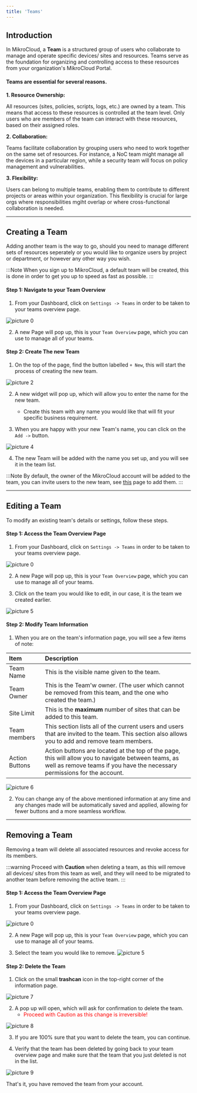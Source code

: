 ```yaml
---
title: 'Teams'
---
```


<!-- :::warning
This page is under construction
::: -->
## Introduction
In MikroCloud, a **Team** is a structured group of users who collaborate to manage and operate specific devices/ sites and resources. Teams serve as the foundation for organizing and controlling access to these resources from your organization's MikroCloud Portal.


#### Teams are essential for several reasons.
**1. Resource Ownership:**

All resources (sites, policies, scripts, logs, etc.) are owned by a team. This means that access to these resources is controlled at the team level. Only users who are members of the team can interact with these resources, based on their assigned roles.

**2. Collaboration:**

Teams facilitate collaboration by grouping users who need to work together on the same set of resources. For instance, a NoC team might manage all the devices in a particular region, while a security team will focus on policy management and vulnerabilities.

**3. Flexibility:**

Users can belong to multiple teams, enabling them to contribute to different projects or areas within your organization. This flexibility is crucial for large orgs where responsibilities mgiht overlap or where cross-functional collaboration is needed.

---
## Creating a Team
Adding another team is the way to go, should you need to manage different sets of resources seperately or you would like to organize users by project or department, or however any other way you wish.

:::Note
When you sign up to MikroCloud, a default team will be created, this is done in order to get you up to speed as fast as possible.
:::

#### Step 1: Navigate to your Team Overview
1. From your Dashboard, click on `Settings -> Teams` in order to be taken to your teams overview page.
<!-- Insert Image -->
![picture 0](https://cdn.mkcld.io/e387bf1e7d6d70e435892965678c79366587cff4910787ab748ce49bb93af122.png)  

2. A new Page will pop up, this is your `Team Overview` page, which you can use to manage all of your teams.
<!-- Insert Image -->
<!-- ![picture 1](https://cdn.mkcld.io/5b90b278f6ee5f96cc16d6f1fb15a5c07f10d623b571f782fe05df91e895b969.png)   -->


#### Step 2: Create The new Team
1. On the top of the page, find the button labelled `+ New`, this will start the process of creating the new team.
<!-- insert Image -->
![picture 2](https://cdn.mkcld.io/fa72b974a2459fd2dea8214df3e46126858b6e32d978663cc9f4c918d0e3ce87.png)  



2. A new widget will pop up, which will allow you to enter the name for the new team.
    * Create this team with any name you would like that will fit your specific business requirement.


3. When you are happy with your new Team's name, you can click on the `Add ->` button.
<!-- Insert Image -->
![picture 4](https://cdn.mkcld.io/c3b7ca0d846dc2587ca26faeb5e769155a50baac522bcf91e099b8be2b1283ec.png)  



4. The new Team will be added with the name you set up, and you will see it in the team list.

:::Note
By default, the owner of the MikroCloud account will be added to the team, you can invite users to the new team, see [this](/documentation/settings/users) page to add them.
:::

---
## Editing a Team
To modify an existing team's details or settings, follow these steps.

#### Step 1: Access the Team Overview Page
1. From your Dashboard, click on `Settings -> Teams` in order to be taken to your teams overview page.
<!-- Insert Image -->
![picture 0](https://cdn.mkcld.io/e387bf1e7d6d70e435892965678c79366587cff4910787ab748ce49bb93af122.png)  


2. A new Page will pop up, this is your `Team Overview` page, which you can use to manage all of your teams.

3. Click on the team you would like to edit, in our case, it is the team we created earlier.
<!-- insert Image -->
![picture 5](https://cdn.mkcld.io/58dfe001597e0fc04cd71d887a817e954f6ada1576e13547197e371cecb89082.png)  


#### Step 2: Modify Team Information
1. When you are on the team's information page, you will see a few items of note:

| Item | Description | 
| :--- | :--- |
| Team Name | This is the visible name given to the team. |
| Team Owner | This is the Team'w owner. (The user which cannot be removed from this team, and the one who created the team.) |
| Site Limit | This is the **maximum** number of sites that can be added to this team. |
| Team members | This section lists all of the current users and users that are invited to the team. This section also allows you to add and remove team members. |
| Action Buttons | Action buttons are located at the top of the page, this will allow you to navigate between teams, as well as remove teams if you have the necessary permissions for the account. |

<!-- Insert Image -->
![picture 6](https://cdn.mkcld.io/dc7c1fbeb3d470f130ab6a81dbb12ce0f4a8496c632454e2b0951bc9a6d5aa4f.png)  


2. You can change any of the above mentioned information at any time and any changes made will be automatically saved and applied, allowing for fewer buttons and a more seamless workflow.

---
## Removing a Team
Removing a team will delete all associated resources and revoke access for its members.

:::warning
Proceed with **Caution** when deleting a team, as this will remove all devices/ sites from this team as well, and they will need to be migrated to another team before removing the active team.
:::

#### Step 1: Access the Team Overview Page
1. From your Dashboard, click on `Settings -> Teams` in order to be taken to your teams overview page.
<!-- Insert Image -->
![picture 0](https://cdn.mkcld.io/e387bf1e7d6d70e435892965678c79366587cff4910787ab748ce49bb93af122.png)  


2. A new Page will pop up, this is your `Team Overview` page, which you can use to manage all of your teams.

3. Select the team you would like to remove.
![picture 5](https://cdn.mkcld.io/58dfe001597e0fc04cd71d887a817e954f6ada1576e13547197e371cecb89082.png)  

#### Step 2: Delete the Team
1. Click on the small **trashcan** icon in the top-right corner of the information page.
<!-- Insert Image -->
![picture 7](https://cdn.mkcld.io/50bb874afefb781b64f3784fd33b75a56566f623f2dd5ec1bef238007d3aeeb5.png)  


2. A pop up will open, which will ask for confirmation to delete the team.
    * <span style="color:red;" >Proceed with Caution as this change is irreversible!</span>
<!-- Insert Image -->
![picture 8](https://cdn.mkcld.io/08e1ce2d68d96ebc80bbfba97e73110d1eb1853747dec3f2776fc440afebdb49.png)  

3. If you are 100% sure that you want to delete the team, you can continue.

4. Verify that the team has been deleted by going back to your team overview page and make sure that the team that you just deleted is not in the list.
<!-- Insert Image -->
![picture 9](https://cdn.mkcld.io/5b90b278f6ee5f96cc16d6f1fb15a5c07f10d623b571f782fe05df91e895b969.png)  


That's it, you have removed the team from your account.